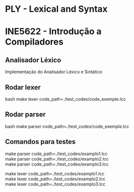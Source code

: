 # PLY - Lexical and Syntax
# INE5622 - Introdução a Compiladores
## Analisador Léxico
Implementação do Analisador Léxico e Sintático

## Rodar lexer
bash
make lexer code_path=./test_codes/code_exemple.lcc

## Rodar parser
bash
make parser code_path=./test_codes/code_exemple.lcc

## Comandos para testes
make parser code_path=./test_codes/examplo1.lcc  <br />
make parser code_path=./test_codes/examplo2.lcc  <br />
make parser code_path=./test_codes/examplo3.lcc  <br />

make lexer code_path=./test_codes/examplo1.lcc  <br />
make lexer code_path=./test_codes/examplo2.lcc  <br />
make lexer code_path=./test_codes/examplo3.lcc  <br />